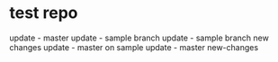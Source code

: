 # test repo
update - master
update - sample branch
update - sample branch new changes
update - master on sample
update - master new-changes
